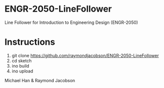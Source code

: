 ENGR-2050-LineFollower
======================

Line Follower for Introduction to Engineering Design (ENGR-2050)

# Instructions
1. git clone https://github.com/raymondjacobson/ENGR-2050-LineFollower
2. cd sketch 
3. ino build
4. ino upload

Michael Han & Raymond Jacobson
